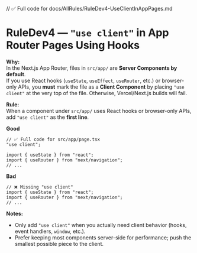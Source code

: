 // ✅ Full code for docs/AllRules/RuleDev4-UseClientInAppPages.md
# RuleDev4 — `"use client"` in App Router Pages Using Hooks

**Why:**  
In the Next.js App Router, files in `src/app/` are **Server Components by default**.  
If you use React hooks (`useState`, `useEffect`, `useRouter`, etc.) or browser-only APIs, you **must** mark the file as a **Client Component** by placing `"use client"` at the very top of the file. Otherwise, Vercel/Next.js builds will fail.

**Rule:**  
When a component under `src/app/` uses React hooks or browser-only APIs, add `"use client"` as the **first line**.

**Good**
    
    // ✅ Full code for src/app/page.tsx
    "use client";
    
    import { useState } from "react";
    import { useRouter } from "next/navigation";
    // ...

**Bad**
    
    // ❌ Missing "use client"
    import { useState } from "react";
    import { useRouter } from "next/navigation";
    // ...

**Notes:**
- Only add `"use client"` when you actually need client behavior (hooks, event handlers, `window`, etc.).
- Prefer keeping most components server-side for performance; push the smallest possible piece to the client.
